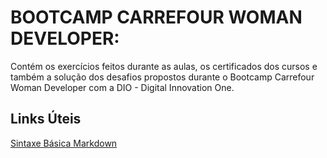 # BOOTCAMP CARREFOUR WOMAN DEVELOPER:

Contém os exercícios feitos durante as aulas, os certificados dos cursos e também a solução dos desafios propostos durante o Bootcamp Carrefour Woman Developer com a DIO - Digital Innovation One.

## Links Úteis
[Sintaxe Básica Markdown](https://www.markdownguide.org/basic-syntax/)
